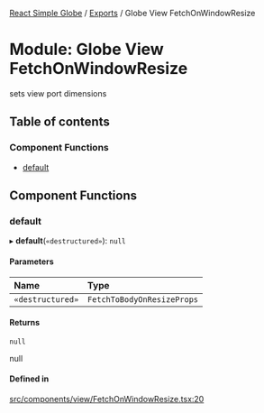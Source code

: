 [React Simple Globe](../README.md) / [Exports](../modules.md) / Globe View FetchOnWindowResize

# Module: Globe View FetchOnWindowResize

sets view port dimensions

## Table of contents

### Component Functions

- [default](Globe_View_FetchOnWindowResize.md#default)

## Component Functions

### default

▸ **default**(`«destructured»`): ``null``

#### Parameters

| Name | Type |
| :------ | :------ |
| `«destructured»` | `FetchToBodyOnResizeProps` |

#### Returns

``null``

null

#### Defined in

[src/components/view/FetchOnWindowResize.tsx:20](https://github.com/Gaushao/d3-react-globe/blob/0a8a5c1/src/components/view/FetchOnWindowResize.tsx#L20)
